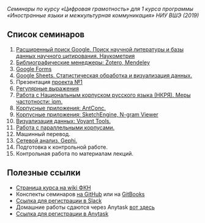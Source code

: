 _Семинары по курсу «Цифровая грамотность» для 1 курса программы «Иностранные языки и межкультурная коммуникация» НИУ ВШЭ \(2019\)_

## Список семинаров

1. [Расширенный поиск Google. Поиск научной литературы и базы данных научного цитирования. Наукометрия](https://github.com/ancatmara/DL-SFL-2019/blob/master/seminar-1.md)
2. [Библиографические менеджеры: Zotero, Mendeley](https://github.com/ancatmara/DL-SFL-2019/blob/master/seminar-2.md)
3. [Google Forms](https://github.com/ancatmara/DL-SFL-2019/blob/master/seminar-3.md)
4. [Google Sheets. Статистическая обработка и визуализация данных.](https://github.com/ancatmara/DL-SFL-2019/blob/master/seminar-4.md)
5. Презентация [проекта №1](https://github.com/ancatmara/DL-SFL-2019/blob/master/Project1.md)
6. [Регулярные выражения](https://github.com/ancatmara/DL-SFL-2019/blob/master/seminar-6.md)
7. [Работа с Национальным корпуском русского языка (НКРЯ). Меры частотности: ipm.](https://github.com/ancatmara/DL-SFL-2019/blob/master/seminar-7.md)
8. [Корпусные приложения: AntConc.](https://github.com/ancatmara/DL-SFL-2019/blob/master/seminar-8.md)
9. [Корпусные приложения: SketchEngine, N-gram Viewer](https://github.com/ancatmara/DL-SFL-2019/blob/master/seminar-9.md)
10. [Визуализация данных: Voyant Tools.](https://github.com/ancatmara/DL-SFL-2019/blob/master/seminar-10.md)
11. [Работа с параллельными корпусами.](https://github.com/ancatmara/DL-SFL-2019/blob/master/seminar-11.md)
12. Машинный перевод.
13. [Сетевой анализ. Gephi.](https://github.com/ancatmara/DL-SFL-2019/blob/master/seminar-13.md)
14. Подготовка к контрольной работе.
15. Контрольная работа по материалам лекций.

## Полезные ссылки

* [Страница курса на wiki ФКН](http://wiki.cs.hse.ru/index.php?title=Цифровая_грамотность_%28ИЯМК_2019)
* Конспекты семинаров [на GitHub](https://github.com/ancatmara/DL-SFL-2019) или на [GitBooks](https://ancatmara.gitbooks.io/dl-for-sfl/)
* [Ссылка для регистрации в Slack](https://join.slack.com/t/dl18sfl/shared_invite/enQtNTEzNjE0MDEyNDM5LTEzMmIzNGE2ODFkOTljY2I1ZGYyMzhjMGRlOGVhNTBiNmE3YzhmMmJjZTMxNjYzMGI3YTZhMzY4MmMzZmJiMDM)
* Домашние работы сдаются через Anytask [вот здесь](https://anytask.org/course/432)
* [Ссылка для регистрации в Anytask](https://anytask.org/accounts/register/)



